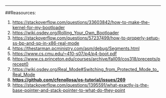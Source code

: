 ---
##Reasources: 

1. https://stackoverflow.com/questions/33603842/how-to-make-the-kernel-for-my-bootloader
2. https://wiki.osdev.org/Rolling_Your_Own_Bootloader
3. https://stackoverflow.com/questions/57237499/how-to-properly-setup-ss-bp-and-sp-in-x86-real-mode
4. https://thestarman.pcministry.com/asm/debug/Segments.html
5. https://www.cs.cmu.edu/~410-s07/p4/p4-boot.pdf
6. https://www.cs.princeton.edu/courses/archive/fall09/cos318/precepts/precept0
7. https://wiki.osdev.org/Real_Mode#Switching_from_Protected_Mode_to_Real_Mode
8. **https://github.com/cfenollosa/os-tutorial/issues/269**
9. https://stackoverflow.com/questions/1395591/what-exactly-is-the-base-pointer-and-stack-pointer-to-what-do-they-point

